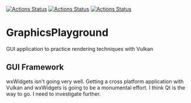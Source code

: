 [![Actions Status](https://github.com/NianZo/GraphicsPlayground/workflows/Build%20and%20Test/badge.svg)](https://github.com/NianZo/GraphicsPlayground/actions)
[![Actions Status](https://github.com/NianZo/GraphicsPlayground/workflows/Clang%20Format/badge.svg)](https://github.com/NianZo/GraphicsPlayground/actions)
[![Actions Status](https://github.com/NianZo/GraphicsPlayground/workflows/Clang%20Tidy/badge.svg)](https://github.com/NianZo/GraphicsPlayground/actions)
# GraphicsPlayground
GUI application to practice rendering techniques with Vulkan

## GUI Framework
wxWidgets isn't going very well. Getting a cross platform application with Vulkan and wxWidgets is going to be a monumental effort. I think Qt is the way to go. I need to investigate further.
